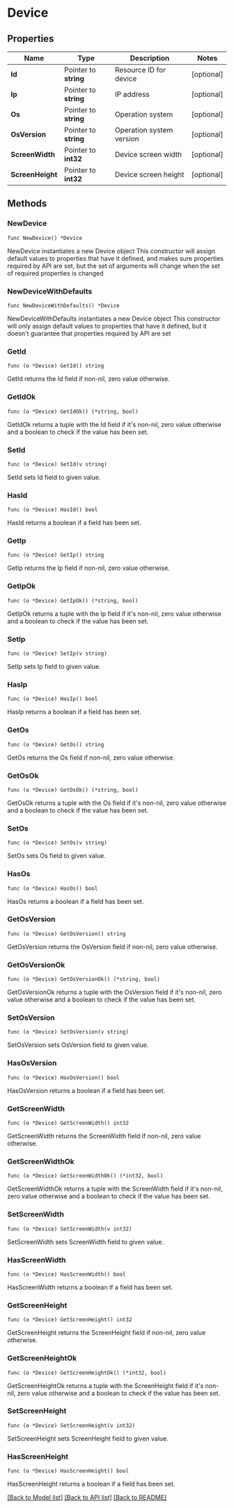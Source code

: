 # Device

## Properties

Name | Type | Description | Notes
------------ | ------------- | ------------- | -------------
**Id** | Pointer to **string** | Resource ID for device | [optional] 
**Ip** | Pointer to **string** | IP address | [optional] 
**Os** | Pointer to **string** | Operation system | [optional] 
**OsVersion** | Pointer to **string** | Operation system version | [optional] 
**ScreenWidth** | Pointer to **int32** | Device screen width | [optional] 
**ScreenHeight** | Pointer to **int32** | Device screen height | [optional] 

## Methods

### NewDevice

`func NewDevice() *Device`

NewDevice instantiates a new Device object
This constructor will assign default values to properties that have it defined,
and makes sure properties required by API are set, but the set of arguments
will change when the set of required properties is changed

### NewDeviceWithDefaults

`func NewDeviceWithDefaults() *Device`

NewDeviceWithDefaults instantiates a new Device object
This constructor will only assign default values to properties that have it defined,
but it doesn't guarantee that properties required by API are set

### GetId

`func (o *Device) GetId() string`

GetId returns the Id field if non-nil, zero value otherwise.

### GetIdOk

`func (o *Device) GetIdOk() (*string, bool)`

GetIdOk returns a tuple with the Id field if it's non-nil, zero value otherwise
and a boolean to check if the value has been set.

### SetId

`func (o *Device) SetId(v string)`

SetId sets Id field to given value.

### HasId

`func (o *Device) HasId() bool`

HasId returns a boolean if a field has been set.

### GetIp

`func (o *Device) GetIp() string`

GetIp returns the Ip field if non-nil, zero value otherwise.

### GetIpOk

`func (o *Device) GetIpOk() (*string, bool)`

GetIpOk returns a tuple with the Ip field if it's non-nil, zero value otherwise
and a boolean to check if the value has been set.

### SetIp

`func (o *Device) SetIp(v string)`

SetIp sets Ip field to given value.

### HasIp

`func (o *Device) HasIp() bool`

HasIp returns a boolean if a field has been set.

### GetOs

`func (o *Device) GetOs() string`

GetOs returns the Os field if non-nil, zero value otherwise.

### GetOsOk

`func (o *Device) GetOsOk() (*string, bool)`

GetOsOk returns a tuple with the Os field if it's non-nil, zero value otherwise
and a boolean to check if the value has been set.

### SetOs

`func (o *Device) SetOs(v string)`

SetOs sets Os field to given value.

### HasOs

`func (o *Device) HasOs() bool`

HasOs returns a boolean if a field has been set.

### GetOsVersion

`func (o *Device) GetOsVersion() string`

GetOsVersion returns the OsVersion field if non-nil, zero value otherwise.

### GetOsVersionOk

`func (o *Device) GetOsVersionOk() (*string, bool)`

GetOsVersionOk returns a tuple with the OsVersion field if it's non-nil, zero value otherwise
and a boolean to check if the value has been set.

### SetOsVersion

`func (o *Device) SetOsVersion(v string)`

SetOsVersion sets OsVersion field to given value.

### HasOsVersion

`func (o *Device) HasOsVersion() bool`

HasOsVersion returns a boolean if a field has been set.

### GetScreenWidth

`func (o *Device) GetScreenWidth() int32`

GetScreenWidth returns the ScreenWidth field if non-nil, zero value otherwise.

### GetScreenWidthOk

`func (o *Device) GetScreenWidthOk() (*int32, bool)`

GetScreenWidthOk returns a tuple with the ScreenWidth field if it's non-nil, zero value otherwise
and a boolean to check if the value has been set.

### SetScreenWidth

`func (o *Device) SetScreenWidth(v int32)`

SetScreenWidth sets ScreenWidth field to given value.

### HasScreenWidth

`func (o *Device) HasScreenWidth() bool`

HasScreenWidth returns a boolean if a field has been set.

### GetScreenHeight

`func (o *Device) GetScreenHeight() int32`

GetScreenHeight returns the ScreenHeight field if non-nil, zero value otherwise.

### GetScreenHeightOk

`func (o *Device) GetScreenHeightOk() (*int32, bool)`

GetScreenHeightOk returns a tuple with the ScreenHeight field if it's non-nil, zero value otherwise
and a boolean to check if the value has been set.

### SetScreenHeight

`func (o *Device) SetScreenHeight(v int32)`

SetScreenHeight sets ScreenHeight field to given value.

### HasScreenHeight

`func (o *Device) HasScreenHeight() bool`

HasScreenHeight returns a boolean if a field has been set.


[[Back to Model list]](../README.md#documentation-for-models) [[Back to API list]](../README.md#documentation-for-api-endpoints) [[Back to README]](../README.md)


